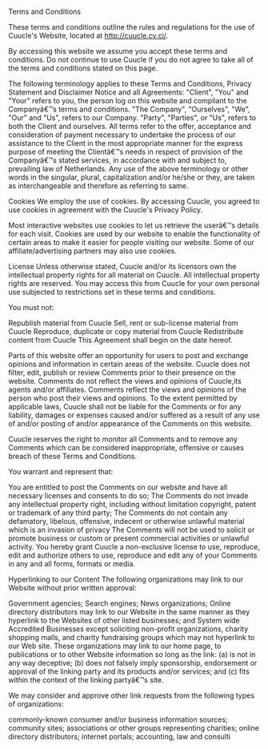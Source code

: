 Terms and Conditions

These terms and conditions outline the rules and regulations for the use of Cuucle's Website, located at http://cuucle.cv.ci/.

By accessing this website we assume you accept these terms and conditions. Do not continue to use Cuucle if you do not agree to take all of the terms and conditions stated on this page.

The following terminology applies to these Terms and Conditions, Privacy Statement and Disclaimer Notice and all Agreements: "Client", "You" and "Your" refers to you, the person log on this website and compliant to the Companyâ€™s terms and conditions. "The Company", "Ourselves", "We", "Our" and "Us", refers to our Company. "Party", "Parties", or "Us", refers to both the Client and ourselves. All terms refer to the offer, acceptance and consideration of payment necessary to undertake the process of our assistance to the Client in the most appropriate manner for the express purpose of meeting the Clientâ€™s needs in respect of provision of the Companyâ€™s stated services, in accordance with and subject to, prevailing law of Netherlands. Any use of the above terminology or other words in the singular, plural, capitalization and/or he/she or they, are taken as interchangeable and therefore as referring to same.

Cookies
We employ the use of cookies. By accessing Cuucle, you agreed to use cookies in agreement with the Cuucle's Privacy Policy.

Most interactive websites use cookies to let us retrieve the userâ€™s details for each visit. Cookies are used by our website to enable the functionality of certain areas to make it easier for people visiting our website. Some of our affiliate/advertising partners may also use cookies.

License
Unless otherwise stated, Cuucle and/or its licensors own the intellectual property rights for all material on Cuucle. All intellectual property rights are reserved. You may access this from Cuucle for your own personal use subjected to restrictions set in these terms and conditions.

You must not:

Republish material from Cuucle
Sell, rent or sub-license material from Cuucle
Reproduce, duplicate or copy material from Cuucle
Redistribute content from Cuucle
This Agreement shall begin on the date hereof.

Parts of this website offer an opportunity for users to post and exchange opinions and information in certain areas of the website. Cuucle does not filter, edit, publish or review Comments prior to their presence on the website. Comments do not reflect the views and opinions of Cuucle,its agents and/or affiliates. Comments reflect the views and opinions of the person who post their views and opinions. To the extent permitted by applicable laws, Cuucle shall not be liable for the Comments or for any liability, damages or expenses caused and/or suffered as a result of any use of and/or posting of and/or appearance of the Comments on this website.

Cuucle reserves the right to monitor all Comments and to remove any Comments which can be considered inappropriate, offensive or causes breach of these Terms and Conditions.

You warrant and represent that:

You are entitled to post the Comments on our website and have all necessary licenses and consents to do so;
The Comments do not invade any intellectual property right, including without limitation copyright, patent or trademark of any third party;
The Comments do not contain any defamatory, libelous, offensive, indecent or otherwise unlawful material which is an invasion of privacy
The Comments will not be used to solicit or promote business or custom or present commercial activities or unlawful activity.
You hereby grant Cuucle a non-exclusive license to use, reproduce, edit and authorize others to use, reproduce and edit any of your Comments in any and all forms, formats or media.

Hyperlinking to our Content
The following organizations may link to our Website without prior written approval:

Government agencies;
Search engines;
News organizations;
Online directory distributors may link to our Website in the same manner as they hyperlink to the Websites of other listed businesses; and
System wide Accredited Businesses except soliciting non-profit organizations, charity shopping malls, and charity fundraising groups which may not hyperlink to our Web site.
These organizations may link to our home page, to publications or to other Website information so long as the link: (a) is not in any way deceptive; (b) does not falsely imply sponsorship, endorsement or approval of the linking party and its products and/or services; and (c) fits within the context of the linking partyâ€™s site.

We may consider and approve other link requests from the following types of organizations:

commonly-known consumer and/or business information sources;
community sites;
associations or other groups representing charities;
online directory distributors;
internet portals;
accounting, law and consulti
